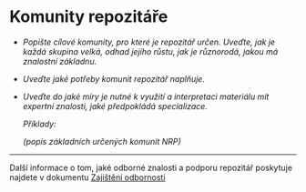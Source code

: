 
# Komunity repozitáře

- *Popište cílové komunity, pro které je repozitář určen. Uveďte, jak je každá skupina velká, odhad jejího růstu, jak je různorodá, jakou má znalostní základnu.*
- *Uveďte jaké potřeby komunit repozitář naplňuje.*
- *Uveďte do jaké míry je nutné k využití a interpretaci materiálu mít expertní znalosti, jaké předpokládá specializace.*
  
  *Příklady:*
  
  *(popis základních určených komunit NRP)*

---

Další informace o tom, jaké odborné znalosti a podporu repozitář poskytuje najdete v dokumentu [Zajištění odbornosti](../organizacni-dokumenty/zajisteni-odbornosti.md)
